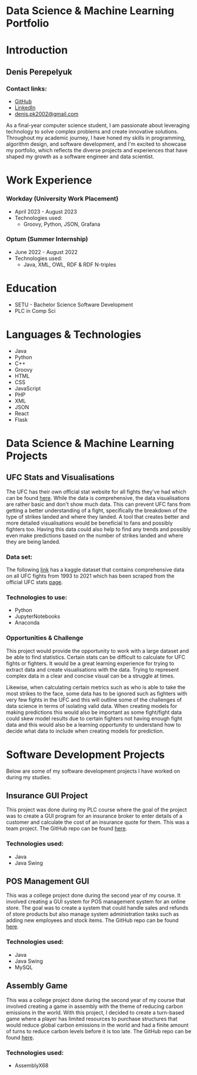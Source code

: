 # Data Science & Machine Learning Portfolio
# Introduction
## Denis Perepelyuk
### Contact links:
  - [GitHub](https://github.com/DinnyCode)
  - [LinkedIn](https://www.linkedin.com/in/denis-perepelyuk/)
  - denis.pk2002@gmail.com

As a final-year computer science student, I am passionate about leveraging technology to solve complex problems and create innovative solutions. Throughout my academic journey, I have honed my skills in programming, algorithm design, and software development, and I'm excited to showcase my portfolio, which reflects the diverse projects and experiences that have shaped my growth as a software engineer and data scientist.

# Work Experience
### Workday (University Work Placement)
- April 2023 - August 2023
- Technologies used:
    - Groovy, Python, JSON, Grafana

### Optum (Summer Internship)
- June 2022 - August 2022
- Technologies used:
    - Java, XML, OWL, RDF & RDF N-triples

# Education
- SETU - Bachelor Science Software Development
- PLC in Comp Sci

# Languages & Technologies
- Java
- Python
- C++
- Groovy
- HTML
- CSS
- JavaScript
- PHP
- XML
- JSON
- React
- Flask

# Data Science & Machine Learning Projects
## UFC Stats and Visualisations
The UFC has their own official stat website for all fights they've had which can be found [here](http://www.ufcstats.com/statistics/events/completed). While the data is comprehensive, the data visualisations are rather basic and don't show much data. This can prevent UFC fans from getting a better understanding of a fight, specifically the breakdown of the type of strikes landed and where they landed. A tool that creates better and more detailed visualisations would be beneficial to fans and possibly fighters too. Having this data could also help to find any trends and possibly even make predictions based on the number of strikes landed and where they are being landed.

### Data set:
The following [link](https://www.kaggle.com/datasets/rajeevw/ufcdata) has a kaggle dataset that contains comprehensive data on all UFC fights from 1993 to 2021 which has been scraped from the official UFC stats [page](http://www.ufcstats.com/statistics/events/completed).

### Technologies to use:
-   Python
-   JupyterNotebooks
-   Anaconda

### Opportunities & Challenge
This project would provide the opportunity to work with a large dataset and be able to find statistics. Certain stats can be difficult to calculate for UFC fights or fighters. It would be a great learning experience for trying to extract data and create visualisations with the data. Trying to represent complex data in a clear and concise visual can be a struggle at times.

Likewise, when calculating certain metrics such as who is able to take the most strikes to the face, some data has to be ignored such as fighters with very few fights in the UFC and this will outline some of the challenges of data science in terms of isolating valid data. When creating models for making predictions this would also be important as some fight/fight data could skew model results due to certain fighters not having enough fight data and this would also be a learning opportunity to understand how to decide what data to include when creating models for prediction.

# Software Development Projects
Below are some of my software development projects I have worked on during my studies.

## Insurance GUI Project
This project was done during my PLC course where the goal of the project was to create a GUI program for an insurance broker to enter details of a customer and calculate the cost of an insurance quote for them. This was a team project. The GitHub repo can be found [here](https://github.com/DinnyCode/Health-Insurance-GUI).

### Technologies used:
-   Java
-   Java Swing

## POS Management GUI
This was a college project done during the second year of my course. It involved creating a GUI system for POS management system for an online store. The goal was to create a system that could handle sales and refunds of store products but also manage system administration tasks such as adding new employees and stock items. The GitHub repo can be found [here](https://github.com/DinnyCode/CA-3-OOSD).

### Technologies used:
-   Java
-   Java Swing 
-   MySQL

## Assembly Game
This was a college project done during the second year of my course that involved creating a game in assembly with the theme of reducing carbon emissions in the world. With this project, I decided to create a turn-based game where a player has limited resources to purchase structures that would reduce global carbon emissions in the world and had a finite amount of turns to reduce carbon levels before it is too late. The GitHub repo can be found [here](https://github.com/DinnyCode/AssemblyGameProject).
### Technologies used:
-   AssemblyX68